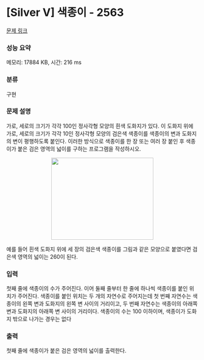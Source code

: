 # [Silver V] 색종이 - 2563 

[문제 링크](https://www.acmicpc.net/problem/2563) 

### 성능 요약

메모리: 17884 KB, 시간: 216 ms

### 분류

구현

### 문제 설명

<p>가로, 세로의 크기가 각각 100인 정사각형 모양의 흰색 도화지가 있다. 이 도화지 위에 가로, 세로의 크기가 각각 10인 정사각형 모양의 검은색 색종이를 색종이의 변과 도화지의 변이 평행하도록 붙인다. 이러한 방식으로 색종이를 한 장 또는 여러 장 붙인 후 색종이가 붙은 검은 영역의 넓이를 구하는 프로그램을 작성하시오.</p>

<p style="text-align: center;"><img alt="" src="https://upload.acmicpc.net/6000c956-1b07-4913-83c3-72eda18fa1d1/-/preview/" style="width: 268px; height: 215px;"></p>

<p>예를 들어 흰색 도화지 위에 세 장의 검은색 색종이를 그림과 같은 모양으로 붙였다면 검은색 영역의 넓이는 260이 된다.</p>

### 입력 

 <p>첫째 줄에 색종이의 수가 주어진다. 이어 둘째 줄부터 한 줄에 하나씩 색종이를 붙인 위치가 주어진다. 색종이를 붙인 위치는 두 개의 자연수로 주어지는데 첫 번째 자연수는 색종이의 왼쪽 변과 도화지의 왼쪽 변 사이의 거리이고, 두 번째 자연수는 색종이의 아래쪽 변과 도화지의 아래쪽 변 사이의 거리이다. 색종이의 수는 100 이하이며, 색종이가 도화지 밖으로 나가는 경우는 없다</p>

### 출력 

 <p>첫째 줄에 색종이가 붙은 검은 영역의 넓이를 출력한다.</p>

